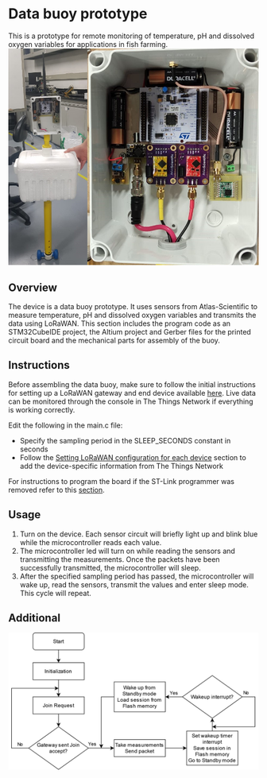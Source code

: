 # Data buoy prototype

This is a prototype for remote monitoring of temperature, pH and dissolved oxygen variables for applications in fish farming.
![Data buoy node](images/assembled.png)

## Overview

The device is a data buoy prototype. It uses sensors from Atlas-Scientific to measure temperature, pH and dissolved oxygen variables and transmits the data using LoRaWAN. This section includes the program code as an STM32CubeIDE project, the Altium project and Gerber files for the printed circuit board and the mechanical parts for assembly of the buoy. 

## Instructions

Before assembling the data buoy, make sure to follow the initial instructions for setting up a LoRaWAN gateway and end device available [here](https://github.com/open-pisciculture/open-source-fish-farming-prototypes/tree/main/general). Live data can be monitored through the console in The Things Network if everything is working correctly.

Edit the following in the main.c file:
- Specify the sampling period in the SLEEP_SECONDS constant in seconds
- Follow the [Setting LoRaWAN configuration for each device](https://github.com/open-pisciculture/open-source-fish-farming-prototypes/tree/main/general) section to add the device-specific information from The Things Network

For instructions to program the board if the ST-Link programmer was removed refer to this [section](https://github.com/open-pisciculture/open-source-fish-farming-prototypes/tree/main/general).

## Usage
1. Turn on the device. Each sensor circuit will briefly light up and blink blue while the microcontroller reads each value.
2. The microcontroller led will turn on while reading the sensors and transmitting the measurements. Once the packets have been successfully transmitted, the microcontroller will sleep.
3. After the specified sampling period has passed, the microcontroller will wake up, read the sensors, transmit the values and enter sleep mode. This cycle will repeat. 

## Additional
![Software flowchart](images/flowchart.png)
